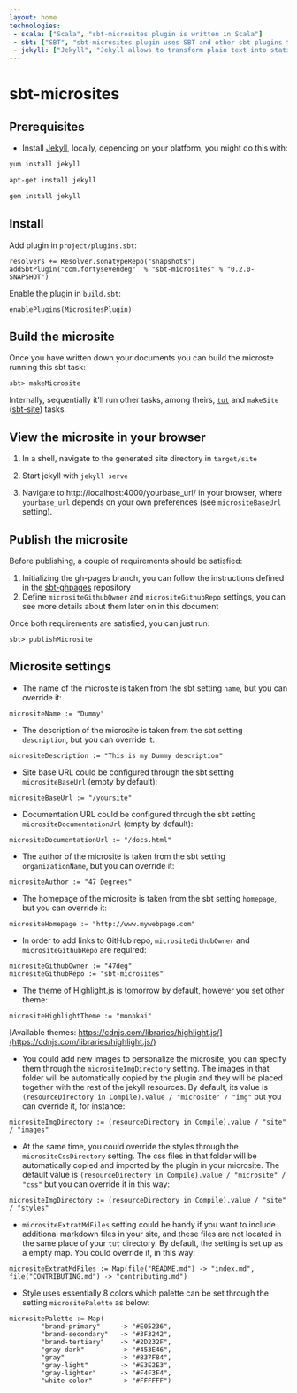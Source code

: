 ```yaml
---
layout: home
technologies:
 - scala: ["Scala", "sbt-microsites plugin is written in Scala"]
 - sbt: ["SBT", "sbt-microsites plugin uses SBT and other sbt plugins to generate microsites easily"]
 - jekyll: ["Jekyll", "Jekyll allows to transform plain text into static websites and blogs."]
---
```


# sbt-microsites

## Prerequisites

* Install [Jekyll](https://jekyllrb.com/), locally, depending on your platform, you might do this with:

```bash
yum install jekyll

apt-get install jekyll

gem install jekyll
```

## Install

Add plugin in `project/plugins.sbt`:
```
resolvers += Resolver.sonatypeRepo("snapshots")
addSbtPlugin("com.fortysevendeg"  % "sbt-microsites" % "0.2.0-SNAPSHOT")
```

Enable the plugin in `build.sbt`:
```
enablePlugins(MicrositesPlugin)
```

## Build the microsite

Once you have written down your documents you can build the microste running this sbt task:

```
sbt> makeMicrosite
```

Internally, sequentially it'll run other tasks, among theirs, [`tut`](https://github.com/tpolecat/tut) and `makeSite` ([sbt-site](https://github.com/sbt/sbt-site)) tasks.

## View the microsite in your browser

1. In a shell, navigate to the generated site directory in `target/site`

2. Start jekyll with `jekyll serve`

3. Navigate to http://localhost:4000/yourbase_url/ in your browser, where `yourbase_url` depends on your own preferences (see `micrositeBaseUrl` setting).

## Publish the microsite

Before publishing, a couple of requirements should be satisfied:

1. Initializing the gh-pages branch, you can follow the instructions defined in the [sbt-ghpages](https://goo.gl/G0Ffv0) repository
2. Define `micrositeGithubOwner` and `micrositeGithubRepo` settings, you can see more details about them later on in this document

Once both requirements are satisfied, you can just run:

```
sbt> publishMicrosite
```

## Microsite settings

- The name of the microsite is taken from the sbt setting `name`, but you can override it:
```
micrositeName := "Dummy"
```

- The description of the microsite is taken from the sbt setting `description`, but you can override it:
```
micrositeDescription := "This is my Dummy description"
```

- Site base URL could be configured through the sbt setting `micrositeBaseUrl` (empty by default):
```
micrositeBaseUrl := "/yoursite"
```

- Documentation URL could be configured through the sbt setting `micrositeDocumentationUrl` (empty by default):
```
micrositeDocumentationUrl := "/docs.html"
```

- The author of the microsite is taken from the sbt setting `organizationName`, but you can override it:
```
micrositeAuthor := "47 Degrees"
```

- The homepage of the microsite is taken from the sbt setting `homepage`, but you can override it:
```
micrositeHomepage := "http://www.mywebpage.com"
```

- In order to add links to GitHub repo, `micrositeGithubOwner` and `micrositeGithubRepo` are required:
```
micrositeGithubOwner := "47deg"
micrositeGithubRepo := "sbt-microsites"
```

- The theme of Highlight.js is [tomorrow](https://highlightjs.org/static/demo/) by default, however you set other theme:
```
micrositeHighlightTheme := "monokai"
```
[Available themes: https://cdnjs.com/libraries/highlight.js/](https://cdnjs.com/libraries/highlight.js/)

- You could add new images to personalize the microsite, you can specify them through the `micrositeImgDirectory` setting. The images in that folder will be automatically copied by the plugin and they will be placed together with the rest of the jekyll resources. By default, its value is `(resourceDirectory in Compile).value / "microsite" / "img"` but you can override it, for instance:
```
micrositeImgDirectory := (resourceDirectory in Compile).value / "site" / "images"
```

- At the same time, you could override the styles through the `micrositeCssDirectory` setting. The css files in that folder will be automatically copied and imported by the plugin in your microsite. The default value is `(resourceDirectory in Compile).value / "microsite" / "css"` but you can override it in this way:
```
micrositeImgDirectory := (resourceDirectory in Compile).value / "site" / "styles"
```

- `micrositeExtratMdFiles` setting could be handy if you want to include additional markdown files in your site, and these files are not located in the same place of your `tut` directory. By default, the setting is set up as a empty map. You could override it, in this way:
```
micrositeExtratMdFiles := Map(file("README.md") -> "index.md", file("CONTRIBUTING.md") -> "contributing.md")
```

- Style uses essentially 8 colors which palette can be set through the setting `micrositePalette` as below:
```
micrositePalette := Map(
        "brand-primary"     -> "#E05236",
        "brand-secondary"   -> "#3F3242",
        "brand-tertiary"    -> "#2D232F",
        "gray-dark"         -> "#453E46",
        "gray"              -> "#837F84",
        "gray-light"        -> "#E3E2E3",
        "gray-lighter"      -> "#F4F3F4",
        "white-color"       -> "#FFFFFF")
```



